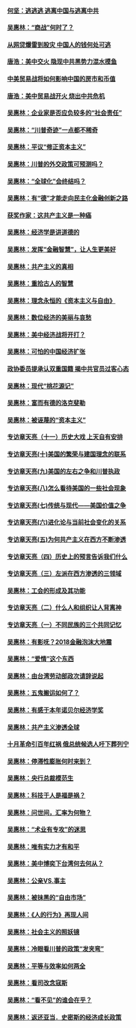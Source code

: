 #### [何坚：逃逃逃 逃离中国与逃离中共](../pages/nsc423/n10592891.md?t=10061831) 

#### [吴惠林：“商战”何时了？](../pages/nsc423/n10573558.md?t=10061831) 

#### [从网贷爆雷到股灾 中国人的钱何处可逃](../pages/nsc423/n10572800.md?t=10061831) 

#### [唐浩：美中交火 隐现中共黑势力混水摸鱼](../pages/nsc423/n10544040.md?t=10061831) 

#### [中美贸易战将如何影响中国的房市和币值](../pages/nsc423/n10543697.md?t=10061831) 

#### [唐浩：美中贸易战开火 烧出中共危机](../pages/nsc423/n10540126.md?t=10061831) 

#### [吴惠林：企业家是否应负较多的“社会责任”](../pages/nsc423/n10535022.md?t=10061831) 

#### [吴惠林：“川普奇迹”一点都不稀奇](../pages/nsc423/n10512808.md?t=10061831) 

#### [吴惠林：平议“修正资本主义”](../pages/nsc423/n10495724.md?t=10061831) 

#### [吴惠林：川普的外交政策可预测吗？](../pages/nsc423/n10462387.md?t=10061831) 

#### [吴惠林：“全球化”会终结吗？](../pages/nsc423/n10452838.md?t=10061831) 

#### [吴惠林：有“德”才能走向民主化金融创新之路](../pages/nsc423/n10432292.md?t=10061831) 

#### [获奖作家：这共产主义是一种癌](../pages/nsc423/n10431541.md?t=10061831) 

#### [吴惠林：经济学是讲道德的](../pages/nsc423/n10398014.md?t=10061831) 

#### [吴惠林：发挥“金融智慧”，让人生更美好](../pages/nsc423/n10375019.md?t=10061831) 

#### [吴惠林：共产主义的真相](../pages/nsc423/n10351394.md?t=10061831) 

#### [吴惠林：重拾古人的智慧](../pages/nsc423/n10337691.md?t=10061831) 

#### [吴惠林：理念永恒的《资本主义与自由》](../pages/nsc423/n10316274.md?t=10061831) 

#### [吴惠林：数位经济的美丽与哀愁](../pages/nsc423/n10292946.md?t=10061831) 

#### [吴惠林：美中经济战将开打？](../pages/nsc423/n10258825.md?t=10061831) 

#### [吴惠林：可怕的中国经济扩张](../pages/nsc423/n10219147.md?t=10061831) 

#### [政协委员提承认双重国籍 揭中共官员过客心态](../pages/nsc423/n10208809.md?t=10061831) 

#### [吴惠林：现代“桃花源记”](../pages/nsc423/n10185234.md?t=10061831) 

#### [吴惠林：富而有德的洛克斐勒](../pages/nsc423/n10142264.md?t=10061831) 

#### [吴惠林：被诬蔑的“资本主义”](../pages/nsc423/n10124816.md?t=10061831) 

#### [专访章天亮（十一）历史大戏 上天自有安排](../pages/nsc423/n10094905.md?t=10061831) 

#### [专访章天亮(十)美国的繁荣与建国理念的联系](../pages/nsc423/n10094899.md?t=10061831) 

#### [专访章天亮(九)美国的左右之争和川普执政](../pages/nsc423/n10094889.md?t=10061831) 

#### [专访章天亮(八)怎么看待美国的一些社会现象](../pages/nsc423/n10094857.md?t=10061831) 

#### [专访章天亮(七)传统与现代——美国价值之争](../pages/nsc423/n10093140.md?t=10061831) 

#### [专访章天亮(六)进化论与当前社会变化的关系](../pages/nsc423/n10092036.md?t=10061831) 

#### [专访章天亮(五)为何共产主义在西方不断渗透](../pages/nsc423/n10083620.md?t=10061831) 

#### [专访章天亮（四）历史上的预言告诉我们什么](../pages/nsc423/n10083606.md?t=10061831) 

#### [专访章天亮（三）左派在西方渗透的三领域](../pages/nsc423/n10081115.md?t=10061831) 

#### [吴惠林：工会的形成及其功能](../pages/nsc423/n10080633.md?t=10061831) 

#### [专访章天亮（二）什么人和组织让人背离神](../pages/nsc423/n10076637.md?t=10061831) 

#### [专访章天亮（一）不同民族的三个共同记忆](../pages/nsc423/n10074188.md?t=10061831) 

#### [吴惠林：有影呒？2018金融泡沫大地震](../pages/nsc423/n10040534.md?t=10061831) 

#### [吴惠林：“爱情”这个东西](../pages/nsc423/n10019423.md?t=10061831) 

#### [吴惠林：由台湾劳动部政次请辞说起](../pages/nsc423/n9979679.md?t=10061831) 

#### [吴惠林：五鬼搬运如何了？](../pages/nsc423/n9925338.md?t=10061831) 

#### [吴惠林：有感于本年诺贝尔经济学奖](../pages/nsc423/n9871883.md?t=10061831) 

#### [吴惠林：共产主义渗透全球](../pages/nsc423/n9812748.md?t=10061831) 

#### [十月革命引百年红祸 俄总统候选人吁下葬列宁](../pages/nsc423/n9810182.md?t=10061831) 

#### [吴惠林：停滞性膨胀何时来到？](../pages/nsc423/n9764136.md?t=10061831) 

#### [吴惠林：央行总裁模范生](../pages/nsc423/n9728134.md?t=10061831) 

#### [吴惠林：科技于人是福是祸？](../pages/nsc423/n9672982.md?t=10061831) 

#### [吴惠林：问世间，汇率为何物？](../pages/nsc423/n9621788.md?t=10061831) 

#### [吴惠林：“术业有专攻”的迷思](../pages/nsc423/n9580363.md?t=10061831) 

#### [吴惠林：唯有实力才有和平](../pages/nsc423/n9529599.md?t=10061831) 

#### [吴惠林：美中博奕下台湾何去何从？](../pages/nsc423/n9483598.md?t=10061831) 

#### [吴惠林：公亲VS.事主](../pages/nsc423/n9425637.md?t=10061831) 

#### [吴惠林：被抹黑的“自由市场”](../pages/nsc423/n9351545.md?t=10061831) 

#### [吴惠林：《人的行为》再现人间](../pages/nsc423/n9296339.md?t=10061831) 

#### [吴惠林：社会主义的照妖镜](../pages/nsc423/n9243460.md?t=10061831) 

#### [吴惠林：冷眼看川普的政策“发夹弯”](../pages/nsc423/n9120684.md?t=10061831) 

#### [吴惠林：平等与效率如何两全](../pages/nsc423/n9075430.md?t=10061831) 

#### [吴惠林：看司改念寇斯](../pages/nsc423/n9024915.md?t=10061831) 

#### [吴惠林：“看不见”的谁会在乎？](../pages/nsc423/n8977488.md?t=10061831) 

#### [吴惠林：返还亚当．史密斯的经济成长政策](../pages/nsc423/n8931896.md?t=10061831) 


